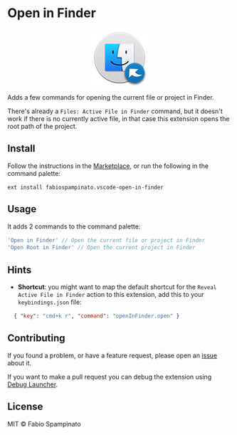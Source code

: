 # Open in Finder

<p align="center">
	<img src="https://raw.githubusercontent.com/fabiospampinato/vscode-open-in-finder/master/resources/logo-128x128.png" alt="Logo">
</p>

Adds a few commands for opening the current file or project in Finder.

There's already a `Files: Active File in Finder` command, but it doesn't work if there is no currently active file, in that case this extension opens the root path of the project.

## Install

Follow the instructions in the [Marketplace](https://marketplace.visualstudio.com/items?itemName=fabiospampinato.vscode-open-in-finder), or run the following in the command palette:

```shell
ext install fabiospampinato.vscode-open-in-finder
```

## Usage

It adds 2 commands to the command palette:

```js
'Open in Finder' // Open the current file or project in Finder
'Open Root in Finder' // Open the current project in Finder
```

## Hints

- **Shortcut**: you might want to map the default shortcut for the `Reveal Active File in Finder` action to this extension, add this to your `keybindings.json` file:
```json
  { "key": "cmd+k r", "command": "openInFinder.open" }
```

## Contributing

If you found a problem, or have a feature request, please open an [issue](https://github.com/fabiospampinato/vscode-open-in-finder/issues) about it.

If you want to make a pull request you can debug the extension using [Debug Launcher](https://marketplace.visualstudio.com/items?itemName=fabiospampinato.vscode-debug-launcher).

## License

MIT © Fabio Spampinato
